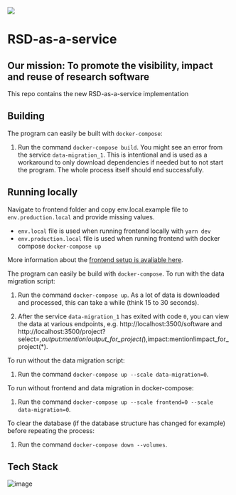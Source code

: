 ![](https://user-images.githubusercontent.com/4195550/136156498-736f915f-7623-43d2-8678-f30b06563a38.png)
# RSD-as-a-service

## Our mission: To promote the visibility, impact and reuse of research software

This repo contains the new RSD-as-a-service implementation

## Building

The program can easily be built with `docker-compose`:

1. Run the command `docker-compose build`. You might see an error from the service `data-migration_1`. This is intentional and is used as a workaround to only download dependencies if needed but to not start the program. The whole process itself should end successfully.

## Running locally

Navigate to frontend folder and copy env.local.example file to `env.production.local` and provide missing values.

- `env.local` file is used when running frontend locally with `yarn dev`
- `env.production.local` file is used when running frontend with docker compose `docker-compose up`

More information about the [frontend setup is avaliable here](frontend/README.md).

The program can easily be build with `docker-compose`. To run with the data migration script:

1. Run the command `docker-compose up`. As a lot of data is downloaded and processed, this can take a while (think 15 to 30 seconds).

2. After the service `data-migration_1` has exited with code `0`, you can view the data at various endpoints, e.g. http://localhost:3500/software and http://localhost:3500/project?select=_,output:mention!output_for_project(_),impact:mention!impact_for_project(\*).

To run without the data migration script:

1. Run the command `docker-compose up --scale data-migration=0`.

To run without frontend and data migration in docker-compose:

1. Run the command `docker-compose up --scale frontend=0 --scale data-migration=0`.

To clear the database (if the database structure has changed for example) before repeating the process:

1. Run the command `docker-compose down --volumes`.

## Tech Stack
![image](https://user-images.githubusercontent.com/4195550/147217992-0ae7fd21-e775-4b9d-ba5a-b4f50576936f.png)


